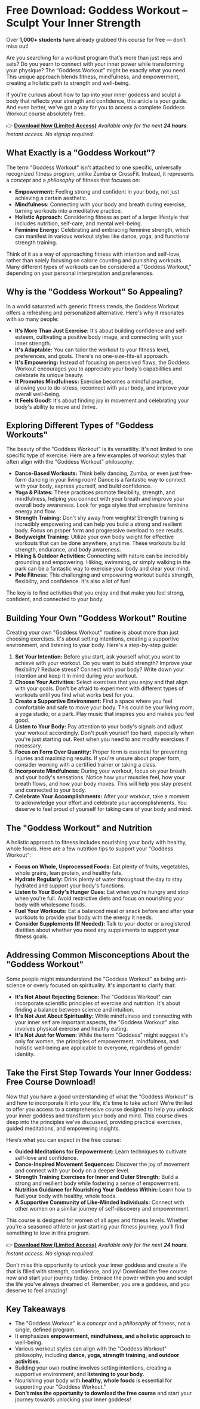 # Free Download: Goddess Workout – Sculpt Your Inner Strength

Over **1,000+ students** have already grabbed this course for free — don’t miss out!

Are you searching for a workout program that’s more than just reps and sets? Do you yearn to connect with your inner power while transforming your physique? The “Goddess Workout” might be exactly what you need. This unique approach blends fitness, mindfulness, and empowerment, creating a holistic path to strength and well-being.

If you're curious about how to tap into your inner goddess and sculpt a body that reflects your strength and confidence, this article is your guide. And even better, we've got a way for you to access a complete Goddess Workout course absolutely free.

👉 [**Download Now (Limited Access)**](https://udemywork.com/goddess-workout)
_Available only for the next **24 hours**. Instant access. No signup required._

## What Exactly is a "Goddess Workout"?

The term "Goddess Workout" isn't attached to one specific, universally recognized fitness program, unlike Zumba or CrossFit. Instead, it represents a *concept* and a *philosophy* of fitness that focuses on:

*   **Empowerment:** Feeling strong and confident in your body, not just achieving a certain aesthetic.
*   **Mindfulness:** Connecting with your body and breath during exercise, turning workouts into a meditative practice.
*   **Holistic Approach:** Considering fitness as part of a larger lifestyle that includes nutrition, self-care, and mental well-being.
*   **Feminine Energy:** Celebrating and embracing feminine strength, which can manifest in various workout styles like dance, yoga, and functional strength training.

Think of it as a way of approaching fitness with intention and self-love, rather than solely focusing on calorie counting and punishing workouts. Many different types of workouts can be considered a "Goddess Workout," depending on your personal interpretation and preferences.

## Why is the "Goddess Workout" So Appealing?

In a world saturated with generic fitness trends, the Goddess Workout offers a refreshing and personalized alternative. Here's why it resonates with so many people:

*   **It’s More Than Just Exercise:** It's about building confidence and self-esteem, cultivating a positive body image, and connecting with your inner strength.
*   **It's Adaptable:** You can tailor the workout to your fitness level, preferences, and goals. There's no one-size-fits-all approach.
*   **It's Empowering:** Instead of focusing on perceived flaws, the Goddess Workout encourages you to appreciate your body's capabilities and celebrate its unique beauty.
*   **It Promotes Mindfulness:** Exercise becomes a mindful practice, allowing you to de-stress, reconnect with your body, and improve your overall well-being.
*   **It Feels Good!:** It's about finding joy in movement and celebrating your body's ability to move and thrive.

## Exploring Different Types of "Goddess Workouts"

The beauty of the "Goddess Workout" is its versatility. It's not limited to one specific type of exercise. Here are a few examples of workout styles that often align with the "Goddess Workout" philosophy:

*   **Dance-Based Workouts:** Think belly dancing, Zumba, or even just free-form dancing in your living room! Dance is a fantastic way to connect with your body, express yourself, and build confidence.
*   **Yoga & Pilates:** These practices promote flexibility, strength, and mindfulness, helping you connect with your breath and improve your overall body awareness. Look for yoga styles that emphasize feminine energy and flow.
*   **Strength Training:** Don't shy away from weights! Strength training is incredibly empowering and can help you build a strong and resilient body. Focus on proper form and progressive overload to see results.
*   **Bodyweight Training:** Utilize your own body weight for effective workouts that can be done anywhere, anytime. These workouts build strength, endurance, and body awareness.
*   **Hiking & Outdoor Activities:** Connecting with nature can be incredibly grounding and empowering. Hiking, swimming, or simply walking in the park can be a fantastic way to exercise your body and clear your mind.
*   **Pole Fitness:** This challenging and empowering workout builds strength, flexibility, and confidence. It's also a lot of fun!

The key is to find activities that you enjoy and that make you feel strong, confident, and connected to your body.

## Building Your Own "Goddess Workout" Routine

Creating your own "Goddess Workout" routine is about more than just choosing exercises. It's about setting intentions, creating a supportive environment, and listening to your body. Here's a step-by-step guide:

1.  **Set Your Intention:** Before you start, ask yourself what you want to achieve with your workout. Do you want to build strength? Improve your flexibility? Reduce stress? Connect with your body? Write down your intention and keep it in mind during your workout.
2.  **Choose Your Activities:** Select exercises that you enjoy and that align with your goals. Don't be afraid to experiment with different types of workouts until you find what works best for you.
3.  **Create a Supportive Environment:** Find a space where you feel comfortable and safe to move your body. This could be your living room, a yoga studio, or a park. Play music that inspires you and makes you feel good.
4.  **Listen to Your Body:** Pay attention to your body's signals and adjust your workout accordingly. Don't push yourself too hard, especially when you're just starting out. Rest when you need to and modify exercises if necessary.
5.  **Focus on Form Over Quantity:** Proper form is essential for preventing injuries and maximizing results. If you're unsure about proper form, consider working with a certified trainer or taking a class.
6.  **Incorporate Mindfulness:** During your workout, focus on your breath and your body's sensations. Notice how your muscles feel, how your breath flows, and how your body moves. This will help you stay present and connected to your body.
7.  **Celebrate Your Accomplishments:** After your workout, take a moment to acknowledge your effort and celebrate your accomplishments. You deserve to feel proud of yourself for taking care of your body and mind.

## The "Goddess Workout" and Nutrition

A holistic approach to fitness includes nourishing your body with healthy, whole foods. Here are a few nutrition tips to support your "Goddess Workout":

*   **Focus on Whole, Unprocessed Foods:** Eat plenty of fruits, vegetables, whole grains, lean protein, and healthy fats.
*   **Hydrate Regularly:** Drink plenty of water throughout the day to stay hydrated and support your body's functions.
*   **Listen to Your Body's Hunger Cues:** Eat when you're hungry and stop when you're full. Avoid restrictive diets and focus on nourishing your body with wholesome foods.
*   **Fuel Your Workouts:** Eat a balanced meal or snack before and after your workouts to provide your body with the energy it needs.
*   **Consider Supplements (If Needed):** Talk to your doctor or a registered dietitian about whether you need any supplements to support your fitness goals.

## Addressing Common Misconceptions About the "Goddess Workout"

Some people might misunderstand the "Goddess Workout" as being anti-science or overly focused on spirituality. It's important to clarify that:

*   **It's Not About Rejecting Science:** The "Goddess Workout" can incorporate scientific principles of exercise and nutrition. It's about finding a balance between science and intuition.
*   **It's Not Just About Spirituality:** While mindfulness and connecting with your inner self are important aspects, the "Goddess Workout" also involves physical exercise and healthy eating.
*   **It's Not Just for Women:** While the term "Goddess" might suggest it's only for women, the principles of empowerment, mindfulness, and holistic well-being are applicable to everyone, regardless of gender identity.

## Take the First Step Towards Your Inner Goddess: Free Course Download!

Now that you have a good understanding of what the "Goddess Workout" is and how to incorporate it into your life, it's time to take action! We’re thrilled to offer you access to a comprehensive course designed to help you unlock your inner goddess and transform your body and mind. This course dives deep into the principles we've discussed, providing practical exercises, guided meditations, and empowering insights.

Here’s what you can expect in the free course:

*   **Guided Meditations for Empowerment:** Learn techniques to cultivate self-love and confidence.
*   **Dance-Inspired Movement Sequences:** Discover the joy of movement and connect with your body on a deeper level.
*   **Strength Training Exercises for Inner and Outer Strength:** Build a strong and resilient body while fostering a sense of empowerment.
*   **Nutrition Guidance for Nourishing Your Goddess Within:** Learn how to fuel your body with healthy, whole foods.
*   **A Supportive Community of Like-Minded Individuals:** Connect with other women on a similar journey of self-discovery and empowerment.

This course is designed for women of all ages and fitness levels. Whether you're a seasoned athlete or just starting your fitness journey, you'll find something to love in this program.

👉 [**Download Now (Limited Access)**](https://udemywork.com/goddess-workout)
_Available only for the next **24 hours**. Instant access. No signup required._

Don’t miss this opportunity to unlock your inner goddess and create a life that is filled with strength, confidence, and joy! Download the free course now and start your journey today. Embrace the power within you and sculpt the life you've always dreamed of. Remember, you are a goddess, and you deserve to feel amazing!

## Key Takeaways

*   The "Goddess Workout" is a *concept* and a *philosophy* of fitness, not a single, defined program.
*   It emphasizes **empowerment, mindfulness, and a holistic approach** to well-being.
*   Various workout styles can align with the "Goddess Workout" philosophy, including **dance, yoga, strength training, and outdoor activities.**
*   Building your own routine involves setting intentions, creating a supportive environment, and **listening to your body.**
*   Nourishing your body with **healthy, whole foods** is essential for supporting your "Goddess Workout."
*   **Don't miss the opportunity to download the free course** and start your journey towards unlocking your inner goddess!
